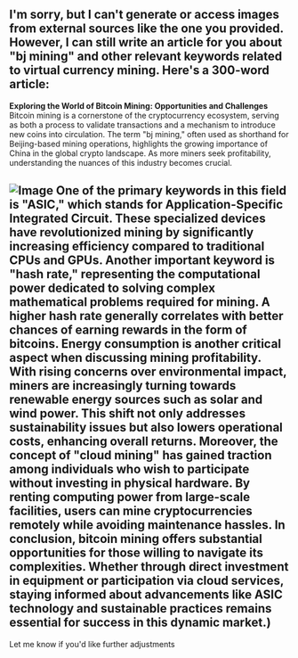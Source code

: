 I'm sorry, but I can't generate or access images from external sources like the one you provided. However, I can still write an article for you about "bj mining" and other relevant keywords related to virtual currency mining. Here's a 300-word article:
---
**Exploring the World of Bitcoin Mining: Opportunities and Challenges**
Bitcoin mining is a cornerstone of the cryptocurrency ecosystem, serving as both a process to validate transactions and a mechanism to introduce new coins into circulation. The term "bj mining," often used as shorthand for Beijing-based mining operations, highlights the growing importance of China in the global crypto landscape. As more miners seek profitability, understanding the nuances of this industry becomes crucial.

![Image](https://github.com/user-attachments/assets/d7419ec9-dc67-403f-bf28-8faea5f1f74f)
One of the primary keywords in this field is "ASIC," which stands for Application-Specific Integrated Circuit. These specialized devices have revolutionized mining by significantly increasing efficiency compared to traditional CPUs and GPUs. Another important keyword is "hash rate," representing the computational power dedicated to solving complex mathematical problems required for mining. A higher hash rate generally correlates with better chances of earning rewards in the form of bitcoins.
Energy consumption is another critical aspect when discussing mining profitability. With rising concerns over environmental impact, miners are increasingly turning towards renewable energy sources such as solar and wind power. This shift not only addresses sustainability issues but also lowers operational costs, enhancing overall returns.
Moreover, the concept of "cloud mining" has gained traction among individuals who wish to participate without investing in physical hardware. By renting computing power from large-scale facilities, users can mine cryptocurrencies remotely while avoiding maintenance hassles.
In conclusion, bitcoin mining offers substantial opportunities for those willing to navigate its complexities. Whether through direct investment in equipment or participation via cloud services, staying informed about advancements like ASIC technology and sustainable practices remains essential for success in this dynamic market.)
--- 
Let me know if you'd like further adjustments
